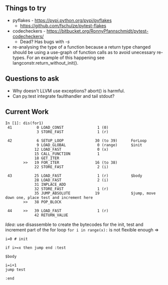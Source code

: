 Things to try
-------------

* pyflakes - https://pypi.python.org/pypi/pyflakes
    * https://github.com/fschulze/pytest-flakes
* codecheckers - https://bitbucket.org/RonnyPfannschmidt/pytest-codecheckers/
    * Dead? Has bugs with *-s*
* re-analysing the type of a function because a return type changed should be
  using a use-graph of function calls as to avoid unecessary re-types. For an
  example of this happening see langconstr.return_without_init().

Questions to ask
----------------

* Why doesn't LLVM use exceptions? abort() is harmful.
* Can py.test integrate faulthandler and tail stdout?

Current Work
------------

```
In [1]: dis(for1)
 41           0 LOAD_CONST               1 (0) 
              3 STORE_FAST               1 (r) 

 42           6 SETUP_LOOP              30 (to 39)      ForLoop
              9 LOAD_GLOBAL              0 (range)      $init
             12 LOAD_FAST                0 (x) 
             15 CALL_FUNCTION            1 
             18 GET_ITER             
        >>   19 FOR_ITER                16 (to 38)      
             22 STORE_FAST               2 (i) 

 43          25 LOAD_FAST                1 (r)          $body
             28 LOAD_FAST                2 (i) 
             31 INPLACE_ADD          
             32 STORE_FAST               1 (r) 
             35 JUMP_ABSOLUTE           19              $jump, move down one, place test and increment here
        >>   38 POP_BLOCK            

 44     >>   39 LOAD_FAST                1 (r) 
             42 RETURN_VALUE         
```

_Idea_: use disassemble to create the bytecodes for the init, test and increment part of the for loop
```for i in range(x):```
is not flexible enough
=>
```
i=0 # init

if i>=x then jump end :test

$body

i=i+1
jump test

:end
```
